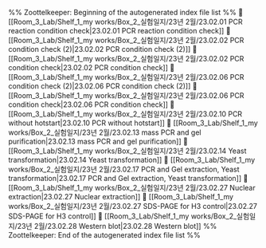 %% Zoottelkeeper: Beginning of the autogenerated index file list  %%
📄 [[Room_3_Lab/Shelf_1_my works/Box_2_실험일지/23년 2월/23.02.01 PCR reaction condition check|23.02.01 PCR reaction condition check]]
📄 [[Room_3_Lab/Shelf_1_my works/Box_2_실험일지/23년 2월/23.02.02 PCR condition check (2)|23.02.02 PCR condition check (2)]]
📄 [[Room_3_Lab/Shelf_1_my works/Box_2_실험일지/23년 2월/23.02.02 PCR condition check|23.02.02 PCR condition check]]
📄 [[Room_3_Lab/Shelf_1_my works/Box_2_실험일지/23년 2월/23.02.06 PCR condition check (2)|23.02.06 PCR condition check (2)]]
📄 [[Room_3_Lab/Shelf_1_my works/Box_2_실험일지/23년 2월/23.02.06 PCR condition check|23.02.06 PCR condition check]]
📄 [[Room_3_Lab/Shelf_1_my works/Box_2_실험일지/23년 2월/23.02.10 PCR without hotstart|23.02.10 PCR without hotstart]]
📄 [[Room_3_Lab/Shelf_1_my works/Box_2_실험일지/23년 2월/23.02.13 mass PCR and gel purification|23.02.13 mass PCR and gel purification]]
📄 [[Room_3_Lab/Shelf_1_my works/Box_2_실험일지/23년 2월/23.02.14 Yeast transformation|23.02.14 Yeast transformation]]
📄 [[Room_3_Lab/Shelf_1_my works/Box_2_실험일지/23년 2월/23.02.17 PCR and Gel extraction, Yeast transformation|23.02.17 PCR and Gel extraction, Yeast transformation]]
📄 [[Room_3_Lab/Shelf_1_my works/Box_2_실험일지/23년 2월/23.02.27 Nuclear extraction|23.02.27 Nuclear extraction]]
📄 [[Room_3_Lab/Shelf_1_my works/Box_2_실험일지/23년 2월/23.02.27 SDS-PAGE for H3 control|23.02.27 SDS-PAGE for H3 control]]
📄 [[Room_3_Lab/Shelf_1_my works/Box_2_실험일지/23년 2월/23.02.28 Western blot|23.02.28 Western blot]]
%% Zoottelkeeper: End of the autogenerated index file list  %%

